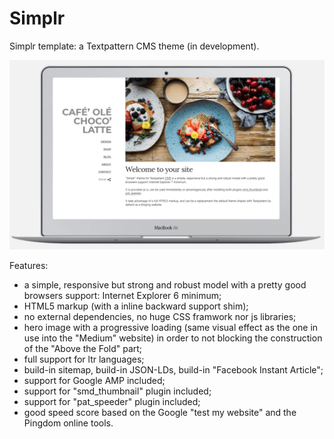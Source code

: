 # Simplr
Simplr template: a Textpattern CMS theme (in development).

![Simplr Textpattern Theme](https://raw.githubusercontent.com/cara-tm/simplr/master/screenshots/simplr-mac-book-air.png "Simplr")

Features:

* a simple, responsive but strong and robust model with a pretty good browsers support: Internet Explorer 6 minimum;
* HTML5 markup (with a inline backward support shim);
* no external dependencies, no huge CSS framwork nor js libraries;
* hero image with a progressive loading (same visual effect as the one in use into the "Medium" website) in order to not blocking the construction of the "Above the Fold" part;
* full support for ltr languages;
* build-in sitemap, build-in JSON-LDs, build-in "Facebook Instant Article";
* support for Google AMP included;
* support for "smd_thumbnail" plugin included;
* support for "pat_speeder" plugin included;
* good speed score based on the Google "test my website" and the Pingdom online tools.
